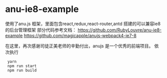 # anu-ie8-example
使用了anu.js 框架，里面包含react,redux,react-router,antd 搭建的可以兼容ie8的后台管理框架
部分代码参考文档：
https://github.com/RubyLouvre/anu-ie8-example
https://github.com/magicapple/anujs-webpack4-ie7-8

在这里，再次感谢司徒正美老师的辛勤付出，anujs 是一个优秀的前端项目。
依次执行
```shell
 yarn 
 npm run start
 npm run build
```

